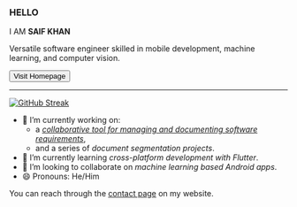 ### HELLO
I AM __SAIF KHAN__ 

Versatile software engineer skilled in mobile development, machine learning, and computer vision.

<a href="https://www.saifkhichi.com/">
  <button class="mdc-button mdc-button--unelevated">Visit Homepage</button>
</a>
<hr>

[![GitHub Streak](https://github-readme-streak-stats.herokuapp.com?user=saifkhichi96&theme=github-dark&hide_border=true)](https://git.io/streak-stats)

- 🔭 I’m currently working on:
  - a [_collaborative tool for managing and documenting software requirements_](https://www.saifkhichi.com/projects/recatalyst/),
  - and a series of _document segmentation projects_.
- 🌱 I’m currently learning _cross-platform development with Flutter_.
- 👯 I’m looking to collaborate on _machine learning based Android apps_.
- 😄 Pronouns: He/Him

You can reach through the [contact page](https://www.saifkhichi.com/contact/) on my website.

<!-- 
- 🤔 I’m looking for help with ...
- 💬 Ask me about ...
- ⚡ Fun fact: ...
-->

